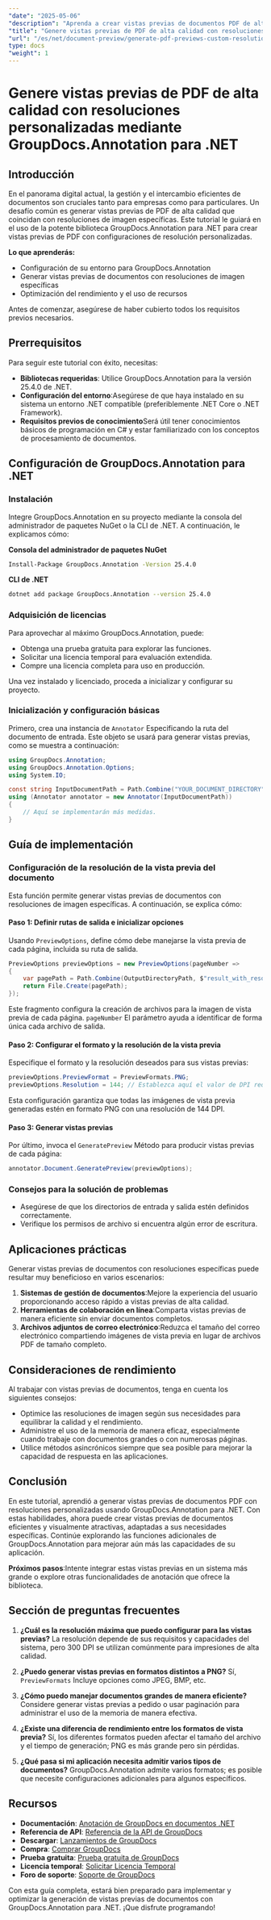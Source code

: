 ```yaml
---
"date": "2025-05-06"
"description": "Aprenda a crear vistas previas de documentos PDF de alta calidad con resoluciones de imagen específicas utilizando la potente biblioteca GroupDocs.Annotation en .NET. Optimice su flujo de trabajo de gestión documental hoy mismo."
"title": "Genere vistas previas de PDF de alta calidad con resoluciones personalizadas mediante GroupDocs.Annotation para .NET"
"url": "/es/net/document-preview/generate-pdf-previews-custom-resolutions-groupdocs/"
type: docs
"weight": 1
---
```


# Genere vistas previas de PDF de alta calidad con resoluciones personalizadas mediante GroupDocs.Annotation para .NET

## Introducción

En el panorama digital actual, la gestión y el intercambio eficientes de documentos son cruciales tanto para empresas como para particulares. Un desafío común es generar vistas previas de PDF de alta calidad que coincidan con resoluciones de imagen específicas. Este tutorial le guiará en el uso de la potente biblioteca GroupDocs.Annotation para .NET para crear vistas previas de PDF con configuraciones de resolución personalizadas.

**Lo que aprenderás:**
- Configuración de su entorno para GroupDocs.Annotation
- Generar vistas previas de documentos con resoluciones de imagen específicas
- Optimización del rendimiento y el uso de recursos

Antes de comenzar, asegúrese de haber cubierto todos los requisitos previos necesarios.

## Prerrequisitos

Para seguir este tutorial con éxito, necesitas:

- **Bibliotecas requeridas**: Utilice GroupDocs.Annotation para la versión 25.4.0 de .NET.
- **Configuración del entorno**:Asegúrese de que haya instalado en su sistema un entorno .NET compatible (preferiblemente .NET Core o .NET Framework).
- **Requisitos previos de conocimiento**Será útil tener conocimientos básicos de programación en C# y estar familiarizado con los conceptos de procesamiento de documentos.

## Configuración de GroupDocs.Annotation para .NET

### Instalación

Integre GroupDocs.Annotation en su proyecto mediante la consola del administrador de paquetes NuGet o la CLI de .NET. A continuación, le explicamos cómo:

**Consola del administrador de paquetes NuGet**

```bash
Install-Package GroupDocs.Annotation -Version 25.4.0
```

**CLI de .NET**

```bash
dotnet add package GroupDocs.Annotation --version 25.4.0
```

### Adquisición de licencias

Para aprovechar al máximo GroupDocs.Annotation, puede:
- Obtenga una prueba gratuita para explorar las funciones.
- Solicitar una licencia temporal para evaluación extendida.
- Compre una licencia completa para uso en producción.

Una vez instalado y licenciado, proceda a inicializar y configurar su proyecto.

### Inicialización y configuración básicas

Primero, crea una instancia de `Annotator` Especificando la ruta del documento de entrada. Este objeto se usará para generar vistas previas, como se muestra a continuación:

```csharp
using GroupDocs.Annotation;
using GroupDocs.Annotation.Options;
using System.IO;

const string InputDocumentPath = Path.Combine("YOUR_DOCUMENT_DIRECTORY", "input.pdf");
using (Annotator annotator = new Annotator(InputDocumentPath))
{
    // Aquí se implementarán más medidas.
}
```

## Guía de implementación

### Configuración de la resolución de la vista previa del documento

Esta función permite generar vistas previas de documentos con resoluciones de imagen específicas. A continuación, se explica cómo:

#### Paso 1: Definir rutas de salida e inicializar opciones

Usando `PreviewOptions`, define cómo debe manejarse la vista previa de cada página, incluida su ruta de salida.

```csharp
PreviewOptions previewOptions = new PreviewOptions(pageNumber =>
{
    var pagePath = Path.Combine(OutputDirectoryPath, $"result_with_resolution_{pageNumber}.png");
    return File.Create(pagePath);
});
```

Este fragmento configura la creación de archivos para la imagen de vista previa de cada página. `pageNumber` El parámetro ayuda a identificar de forma única cada archivo de salida.

#### Paso 2: Configurar el formato y la resolución de la vista previa

Especifique el formato y la resolución deseados para sus vistas previas:

```csharp
previewOptions.PreviewFormat = PreviewFormats.PNG;
previewOptions.Resolution = 144; // Establezca aquí el valor de DPI requerido.
```

Esta configuración garantiza que todas las imágenes de vista previa generadas estén en formato PNG con una resolución de 144 DPI.

#### Paso 3: Generar vistas previas

Por último, invoca el `GeneratePreview` Método para producir vistas previas de cada página:

```csharp
annotator.Document.GeneratePreview(previewOptions);
```

### Consejos para la solución de problemas

- Asegúrese de que los directorios de entrada y salida estén definidos correctamente.
- Verifique los permisos de archivo si encuentra algún error de escritura.

## Aplicaciones prácticas

Generar vistas previas de documentos con resoluciones específicas puede resultar muy beneficioso en varios escenarios:

1. **Sistemas de gestión de documentos**:Mejore la experiencia del usuario proporcionando acceso rápido a vistas previas de alta calidad.
2. **Herramientas de colaboración en línea**:Comparta vistas previas de manera eficiente sin enviar documentos completos.
3. **Archivos adjuntos de correo electrónico**:Reduzca el tamaño del correo electrónico compartiendo imágenes de vista previa en lugar de archivos PDF de tamaño completo.

## Consideraciones de rendimiento

Al trabajar con vistas previas de documentos, tenga en cuenta los siguientes consejos:

- Optimice las resoluciones de imagen según sus necesidades para equilibrar la calidad y el rendimiento.
- Administre el uso de la memoria de manera eficaz, especialmente cuando trabaje con documentos grandes o con numerosas páginas.
- Utilice métodos asincrónicos siempre que sea posible para mejorar la capacidad de respuesta en las aplicaciones.

## Conclusión

En este tutorial, aprendió a generar vistas previas de documentos PDF con resoluciones personalizadas usando GroupDocs.Annotation para .NET. Con estas habilidades, ahora puede crear vistas previas de documentos eficientes y visualmente atractivas, adaptadas a sus necesidades específicas. Continúe explorando las funciones adicionales de GroupDocs.Annotation para mejorar aún más las capacidades de su aplicación.

**Próximos pasos**:Intente integrar estas vistas previas en un sistema más grande o explore otras funcionalidades de anotación que ofrece la biblioteca.

## Sección de preguntas frecuentes

1. **¿Cuál es la resolución máxima que puedo configurar para las vistas previas?**
   La resolución depende de sus requisitos y capacidades del sistema, pero 300 DPI se utilizan comúnmente para impresiones de alta calidad.

2. **¿Puedo generar vistas previas en formatos distintos a PNG?**
   Sí, `PreviewFormats` Incluye opciones como JPEG, BMP, etc.

3. **¿Cómo puedo manejar documentos grandes de manera eficiente?**
   Considere generar vistas previas a pedido o usar paginación para administrar el uso de la memoria de manera efectiva.

4. **¿Existe una diferencia de rendimiento entre los formatos de vista previa?**
   Sí, los diferentes formatos pueden afectar el tamaño del archivo y el tiempo de generación; PNG es más grande pero sin pérdidas.

5. **¿Qué pasa si mi aplicación necesita admitir varios tipos de documentos?**
   GroupDocs.Annotation admite varios formatos; es posible que necesite configuraciones adicionales para algunos específicos.

## Recursos

- **Documentación**: [Anotación de GroupDocs en documentos .NET](https://docs.groupdocs.com/annotation/net/)
- **Referencia de API**: [Referencia de la API de GroupDocs](https://reference.groupdocs.com/annotation/net/)
- **Descargar**: [Lanzamientos de GroupDocs](https://releases.groupdocs.com/annotation/net/)
- **Compra**: [Comprar GroupDocs](https://purchase.groupdocs.com/buy)
- **Prueba gratuita**: [Prueba gratuita de GroupDocs](https://releases.groupdocs.com/annotation/net/)
- **Licencia temporal**: [Solicitar Licencia Temporal](https://purchase.groupdocs.com/temporary-license/)
- **Foro de soporte**: [Soporte de GroupDocs](https://forum.groupdocs.com/c/annotation/) 

Con esta guía completa, estará bien preparado para implementar y optimizar la generación de vistas previas de documentos con GroupDocs.Annotation para .NET. ¡Que disfrute programando!